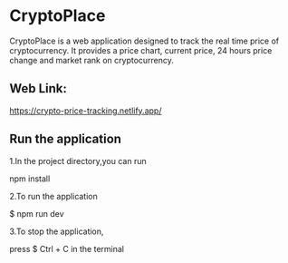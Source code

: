 # CryptoPlace
CryptoPlace is a web application designed to track the real time price of cryptocurrency. It provides a price chart, current price, 24 hours price change and market rank on cryptocurrency.
## Web Link: 
https://crypto-price-tracking.netlify.app/
## Run the application
1.In the project directory,you can run

npm install

2.To run the application

$ npm run dev

3.To stop the application,

press $ Ctrl + C in the terminal

